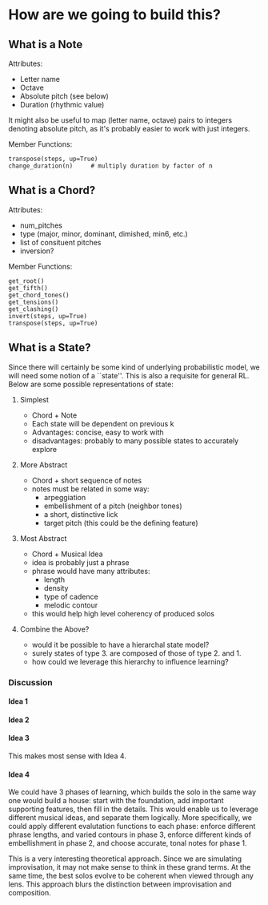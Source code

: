 # How are we going to build this?

## What is a Note

Attributes:

* Letter name
* Octave
* Absolute pitch (see below)
* Duration (rhythmic value)

It might also be useful to map (letter name, octave) pairs to integers denoting absolute pitch, as it's probably easier to work with just integers.

Member Functions:

```
transpose(steps, up=True)
change_duration(n)     # multiply duration by factor of n
```

## What is a Chord?

Attributes:

* num_pitches
* type (major, minor, dominant, dimished, min6, etc.)
* list of consituent pitches
* inversion?

Member Functions:

```
get_root()
get_fifth()
get_chord_tones()
get_tensions()
get_clashing()
invert(steps, up=True)
transpose(steps, up=True)
```


## What is a State?

Since there will certainly be some kind of underlying probabilistic model, we will need some notion of a ``state''. This is also a requisite for general RL. Below are some possible representations of state:

1. Simplest
	* Chord + Note
	* Each state will be dependent on previous k
	* Advantages: concise, easy to work with
	* disadvantages: probably to many possible states to accurately explore

2. More Abstract
	* Chord + short sequence of notes
	* notes must be related in some way:
		- arpeggiation
		- embellishment of a pitch (neighbor tones)
		- a short, distinctive lick
		- target pitch (this could be the defining feature)

3. Most Abstract
	* Chord + Musical Idea
	* idea is probably just a phrase
	* phrase would have many attributes:
		- length
		- density
		- type of cadence
		- melodic contour
	* this would help high level coherency of produced solos

4. Combine the Above?
	* would it be possible to have a hierarchal state model?
	* surely states of type 3. are composed of those of type 2. and 1.
	* how could we leverage this hierarchy to influence learning?

### Discussion

#### Idea 1

#### Idea 2

#### Idea 3

This makes most sense with Idea 4.

#### Idea 4
We could have 3 phases of learning, which builds the solo in the same way one would build a house: start with the foundation, add important supporting features, then fill in the details. This would enable us to leverage different musical ideas, and separate them logically. More specifically, we could apply different evalutation functions to each phase: enforce different phrase lengths, and varied contours in phase 3, enforce different kinds of embellishment in phase 2, and choose accurate, tonal notes for phase 1.

This is a very interesting theoretical approach. Since we are simulating improvisation, it may not make sense to think in these grand terms. At the same time, the best solos evolve to be coherent when viewed through any lens. This approach blurs the distinction between improvisation and composition.
